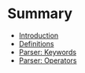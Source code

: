 # Summary

- [Introduction](./intro.md)
- [Definitions](./definitions.md)
- [Parser: Keywords](./keywords.md)
- [Parser: Operators](./operators.md)
